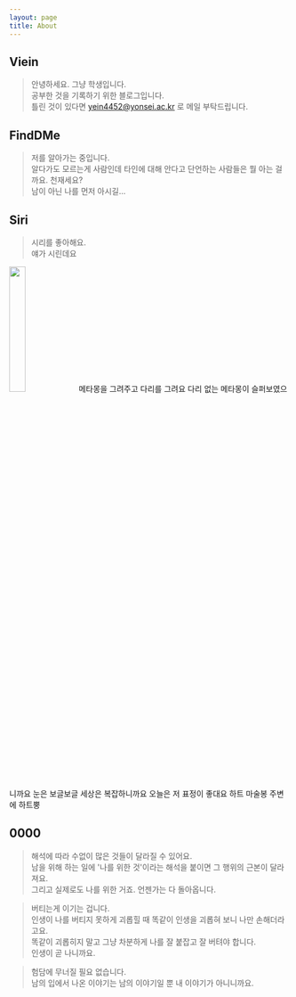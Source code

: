 ```yaml
---
layout: page
title: About
---
```


## Viein

> 안녕하세요. 그냥 학생입니다.  
공부한 것을 기록하기 위한 블로그입니다.  
틀린 것이 있다면 <a href="mailto:info@example.com?subject=subject&cc=cc@example.com">yein4452@yonsei.ac.kr </a>로 메일 부탁드립니다.


## FindDMe

> 저를 알아가는 중입니다.    
알다가도 모르는게 사람인데 타인에 대해 안다고 단언하는 사람들은 뭘 아는 걸까요. 천재세요?  
남이 아닌 나를 먼저 아시길...  


## Siri

> 시리를 좋아해요.  
얘가 시린데요 
<img width="24%" src="https://user-images.githubusercontent.com/53667002/114662911-73b47a80-9d34-11eb-957a-1bda872f955e.gif"/>  
메타몽을 그려주고  
다리를 그려요 다리 없는 메타몽이 슬퍼보였으니까요  
눈은 보글보글 세상은 복잡하니까요    
오늘은 저 표정이 좋대요    
하트 마술봉  
주변에 하트뿡

 
## 0000
 
 > 해석에 따라 수없이 많은 것들이 달라질 수 있어요.  
 남을 위해 하는 일에 '나를 위한 것'이라는 해석을 붙이면 그 행위의 근본이 달라져요.  
 그리고 실제로도 나를 위한 거죠. 언젠가는 다 돌아옵니다.  

> 버티는게 이기는 겁니다.  
인생이 나를 버티지 못하게 괴롭힐 때 똑같이 인생을 괴롭혀 보니 나만 손해더라고요.  
똑같이 괴롭히지 말고 그냥 차분하게 나를 잘 붙잡고 잘 버텨야 합니다.   
인생이 곧 나니까요.

> 험담에 무너질 필요 없습니다.  
남의 입에서 나온 이야기는 남의 이야기일 뿐 내 이야기가 아니니까요.


